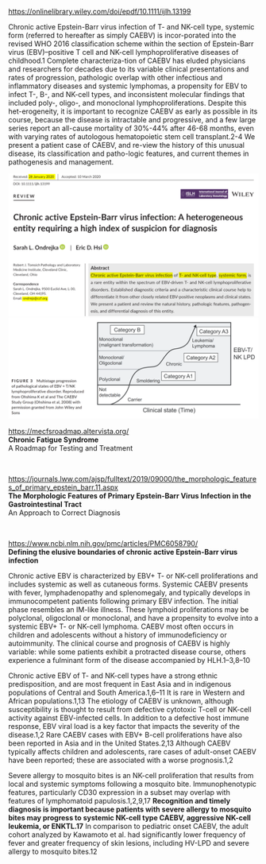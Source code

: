 
   
https://onlinelibrary.wiley.com/doi/epdf/10.1111/ijlh.13199     

Chronic active Epstein-Barr virus infection of T- and NK-cell type, systemic form (referred to hereafter as simply CAEBV) is incor-porated into the revised WHO 2016 classification scheme within the section of Epstein-Barr virus (EBV)–positive T cell and NK-cell lymphoproliferative diseases of childhood.1 Complete characteriza-tion of CAEBV has eluded physicians and researchers for decades due to its variable clinical presentations and rates of progression, pathologic overlap with other infectious and inflammatory diseases and systemic lymphomas, a propensity for EBV to infect T-, B-, and NK-cell types, and inconsistent molecular findings that included poly-, oligo-, and monoclonal lymphoproliferations. Despite this het-erogeneity, it is important to recognize CAEBV as early as possible in its course, because the disease is intractable and progressive, and a few large series report an all-cause mortality of 30%-44% after 46-68 months, even with varying rates of autologous hematopoietic stem cell transplant.2-4 We present a patient case of CAEBV, and re-view the history of this unusual disease, its classification and patho-logic features, and current themes in pathogenesis and management.    

<img src="https://github.com/Nov05/CAEBV/blob/master/images/2020-07-24%2015_52_46-Chronic%20active%20Epstein%E2%80%90Barr%20virus%20infection_%20A%20heterogeneous%20entity%20requiring%20a%20.png?raw=true" width=700>    

<img src="https://github.com/Nov05/CAEBV/blob/master/images/2020-07-24%2018_04_14-Chronic%20active%20Epstein%E2%80%90Barr%20virus%20infection_%20A%20heterogeneous%20entity%20requiring%20a%20.png?raw=true" width=600>  

<br>    

https://mecfsroadmap.altervista.org/    
**Chronic Fatigue Syndrome**   
A Roadmap for Testing and Treatment

<br>

https://journals.lww.com/ajsp/fulltext/2019/09000/the_morphologic_features_of_primary_epstein_barr.11.aspx   
**The Morphologic Features of Primary Epstein-Barr Virus Infection in the Gastrointestinal Tract**      
An Approach to Correct Diagnosis   
    

<br>  

https://www.ncbi.nlm.nih.gov/pmc/articles/PMC6058790/   
**Defining the elusive boundaries of chronic active Epstein-Barr virus infection**  

Chronic active EBV is characterized by EBV+ T- or NK-cell proliferations and includes systemic as well as cutaneous forms. Systemic CAEBV presents with fever, lymphadenopathy and splenomegaly, and typically develops in immunocompetent patients following primary EBV infection. The initial phase resembles an IM-like illness. These lymphoid proliferations may be polyclonal, oligoclonal or monoclonal, and have a propensity to evolve into a systemic EBV+ T- or NK-cell lymphoma. CAEBV most often occurs in children and adolescents without a history of immunodeficiency or autoimmunity. The clinical course and prognosis of CAEBV is highly variable: while some patients exhibit a protracted disease course, others experience a fulminant form of the disease accompanied by HLH.1–3,8–10

Chronic active EBV of T- and NK-cell types have a strong ethnic predisposition, and are most frequent in East Asia and in indigenous populations of Central and South America.1,6–11 It is rare in Western and African populations.1,13 The etiology of CAEBV is unknown, although susceptibility is thought to result from defective cytotoxic T-cell or NK-cell activity against EBV-infected cells. In addition to a defective host immune response, EBV viral load is a key factor that impacts the severity of the disease.1,2 Rare CAEBV cases with EBV+ B-cell proliferations have also been reported in Asia and in the United States.2,13 Although CAEBV typically affects children and adolescents, rare cases of adult-onset CAEBV have been reported; these are associated with a worse prognosis.1,2

Severe allergy to mosquito bites is an NK-cell proliferation that results from local and systemic symptoms following a mosquito bite. Immunophenotypic features, particularly CD30 expression in a subset may overlap with features of lymphomatoid papulosis.1,2,9,17 **Recognition and timely diagnosis is important because patients with severe allergy to mosquito bites may progress to systemic NK-cell type CAEBV, aggressive NK-cell leukemia, or ENKTL.17** In comparison to pediatric onset CAEBV, the adult cohort analyzed by Kawamoto et al. had significantly lower frequency of fever and greater frequency of skin lesions, including HV-LPD and severe allergy to mosquito bites.12 

<br>




